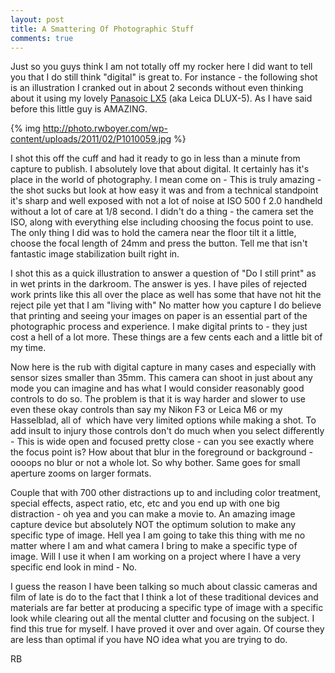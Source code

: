 ```yaml
---
layout: post
title: A Smattering Of Photographic Stuff
comments: true
---
```

Just so you guys think I am not totally off my rocker here I did want to tell you that I do still think "digital" is great to. For instance - the following shot is an illustration I cranked out in about 2 seconds without even thinking about it using my lovely <a href="http://www.amazon.com/gp/product/B003WJR69E?ie=UTF8&amp;tag=rbde-20&amp;linkCode=as2&amp;camp=1789&amp;creative=390957&amp;creativeASIN=B003WJR69E">Panasoic LX5</a> (aka Leica DLUX-5). As I have said before this little guy is AMAZING.

{% img http://photo.rwboyer.com/wp-content/uploads/2011/02/P1010059.jpg %}

I shot this off the cuff and had it ready to go in less than a minute from capture to publish. I absolutely love that about digital. It certainly has it's place in the world of photography. I mean come on - This is truly amazing - the shot sucks but look at how easy it was and from a technical standpoint it's sharp and well exposed with not a lot of noise at ISO 500 f 2.0 handheld without a lot of care at 1/8 second. I didn't do a thing - the camera set the ISO, along with everything else including choosing the focus point to use. The only thing I did was to hold the camera near the floor tilt it a little, choose the focal length of 24mm and press the button. Tell me that isn't fantastic image stabilization built right in.

I shot this as a quick illustration to answer a question of "Do I still print" as in wet prints in the darkroom. The answer is yes. I have piles of rejected work prints like this all over the place as well has some that have not hit the reject pile yet that I am "living with" No matter how you capture I do believe that printing and seeing your images on paper is an essential part of the photographic process and experience. I make digital prints to - they just cost a hell of a lot more. These things are a few cents each and a little bit of my time.

Now here is the rub with digital capture in many cases and especially with sensor sizes smaller than 35mm. This camera can shoot in just about any mode you can imagine and has what I would consider reasonably good controls to do so. The problem is that it is way harder and slower to use even these okay controls than say my Nikon F3 or Leica M6 or my Hasselblad, all of  which have very limited options while making a shot. To add insult to injury those controls don't do much when you select differently - This is wide open and focused pretty close - can you see exactly where the focus point is? How about that blur in the foreground or background - oooops no blur or not a whole lot. So why bother. Same goes for small aperture zooms on larger formats.

Couple that with 700 other distractions up to and including color treatment, special effects, aspect ratio, etc, etc and you end up with one big distraction - oh yea and you can make a movie to. An amazing image capture device but absolutely NOT the optimum solution to make any specific type of image. Hell yea I am going to take this thing with me no matter where I am and what camera I bring to make a specific type of image. Will I use it when I am working on a project where I have a very specific end look in mind - No.

I guess the reason I have been talking so much about classic cameras and film of late is do to the fact that I think a lot of these traditional devices and materials are far better at producing a specific type of image with a specific look while clearing out all the mental clutter and focusing on the subject. I find this true for myself. I have proved it over and over again. Of course they are less than optimal if you have NO idea what you are trying to do.

RB